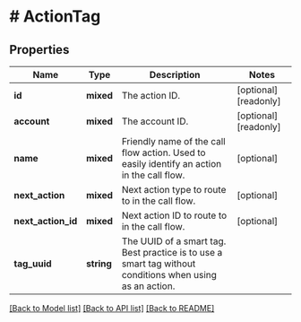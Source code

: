 # # ActionTag

## Properties

Name | Type | Description | Notes
------------ | ------------- | ------------- | -------------
**id** | **mixed** | The action ID. | [optional] [readonly]
**account** | **mixed** | The account ID. | [optional] [readonly]
**name** | **mixed** | Friendly name of the call flow action. Used to easily identify an action in the call flow. | [optional]
**next_action** | **mixed** | Next action type to route to in the call flow. | [optional]
**next_action_id** | **mixed** | Next action ID to route to in the call flow. | [optional]
**tag_uuid** | **string** | The UUID of a smart tag. Best practice is to use a smart tag without conditions when using as an action. |

[[Back to Model list]](../../README.md#models) [[Back to API list]](../../README.md#endpoints) [[Back to README]](../../README.md)

